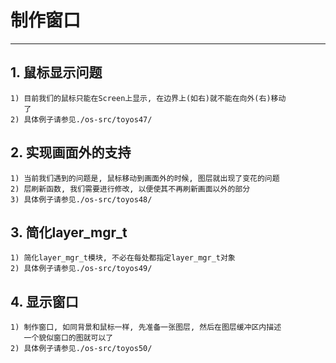 # **制作窗口** #
***


## **1. 鼠标显示问题** ##
    1) 目前我们的鼠标只能在Screen上显示, 在边界上(如右)就不能在向外(右)移动
       了
    2) 具体例子请参见./os-src/toyos47/


## **2. 实现画面外的支持** ##
    1) 当前我们遇到的问题是, 鼠标移动到画面外的时候, 图层就出现了变花的问题
    2) 层刷新函数, 我们需要进行修改, 以便使其不再刷新画面以外的部分
    3) 具体例子请参见./os-src/toyos48/


## **3. 简化layer_mgr_t** ##
    1) 简化layer_mgr_t模块, 不必在每处都指定layer_mgr_t对象
    2) 具体例子请参见./os-src/toyos49/



## **4. 显示窗口** ##
    1) 制作窗口, 如同背景和鼠标一样, 先准备一张图层, 然后在图层缓冲区内描述
       一个貌似窗口的图就可以了
    2) 具体例子请参见./os-src/toyos50/
